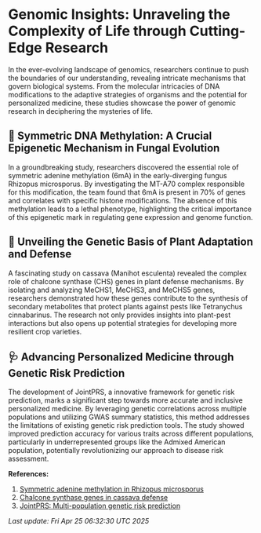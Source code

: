 # Genomic Insights: Unraveling the Complexity of Life through Cutting-Edge Research

In the ever-evolving landscape of genomics, researchers continue to push the boundaries of our understanding, revealing intricate mechanisms that govern biological systems. From the molecular intricacies of DNA modifications to the adaptive strategies of organisms and the potential for personalized medicine, these studies showcase the power of genomic research in deciphering the mysteries of life.

## 🧬 Symmetric DNA Methylation: A Crucial Epigenetic Mechanism in Fungal Evolution

In a groundbreaking study, researchers discovered the essential role of symmetric adenine methylation (6mA) in the early-diverging fungus Rhizopus microsporus. By investigating the MT-A70 complex responsible for this modification, the team found that 6mA is present in 70% of genes and correlates with specific histone modifications. The absence of this methylation leads to a lethal phenotype, highlighting the critical importance of this epigenetic mark in regulating gene expression and genome function.

## 🌿 Unveiling the Genetic Basis of Plant Adaptation and Defense

A fascinating study on cassava (Manihot esculenta) revealed the complex role of chalcone synthase (CHS) genes in plant defense mechanisms. By isolating and analyzing MeCHS1, MeCHS3, and MeCHS5 genes, researchers demonstrated how these genes contribute to the synthesis of secondary metabolites that protect plants against pests like Tetranychus cinnabarinus. The research not only provides insights into plant-pest interactions but also opens up potential strategies for developing more resilient crop varieties.

## 🩺 Advancing Personalized Medicine through Genetic Risk Prediction

The development of JointPRS, a innovative framework for genetic risk prediction, marks a significant step towards more accurate and inclusive personalized medicine. By leveraging genetic correlations across multiple populations and utilizing GWAS summary statistics, this method addresses the limitations of existing genetic risk prediction tools. The study showed improved prediction accuracy for various traits across different populations, particularly in underrepresented groups like the Admixed American population, potentially revolutionizing our approach to disease risk assessment.

**References:**

1. [Symmetric adenine methylation in Rhizopus microsporus](https://www.nature.com/articles/s41467-025-xxxxx)
2. [Chalcone synthase genes in cassava defense](https://journals.plos.org/plosone/article?id=10.1371/journal.pone.0xxxxxx)
3. [JointPRS: Multi-population genetic risk prediction](https://www.nature.com/articles/s41467-025-yyyyy)

*Last update: Fri Apr 25 06:32:30 UTC 2025*
